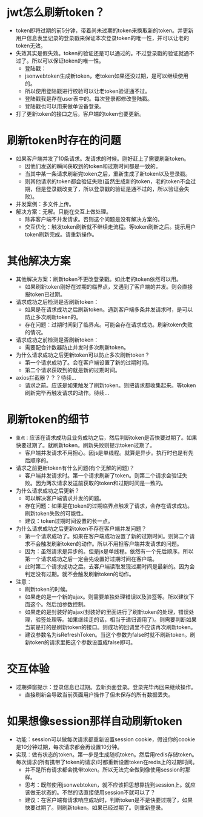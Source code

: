 # jwt怎么刷新token？
* token即将过期的前5分钟，带着尚未过期的token来换取新的token。并更新用户信息表里记录的登录戳来保证本次登录token的唯一性，并可以让老的token无效。
* 失效其实是假失效。token的验证还是可以通过的。不过登录戳的验证就通不过了。所以可以保证token的唯一性。
    - 登陆戳：
    - jsonwebtoken生成新token，老token如果还没过期，是可以继续使用的。
    - 所以使用登陆戳进行校验可以让老token验证通不过。
    - 登陆戳我是存在user表中的。每次登录都修改登陆戳。
    - 登陆戳也可以用来做单设备登录。
* 打了更新token的接口之后。客户端的token也要更新。

# 刷新token时存在的问题
* 如果客户端并发了10条请求。发请求的时候。刚好赶上了需要刷新token。
    - 因他们发送的瞬间获取到的token和过期时间都是一致的。
    - 当其中某一条请求刷新完token之后，重新生成了新token以及登录戳。
    - 则其他请求的token都会验证失败(虽然生成新的token，老的token不会过期，但是登录戳改变了，所以登录戳的验证是通不过的，所以验证会失败)。
* 并发案例：多文件上传。
* 解决方案：无解。只能在交互上做处理。
    - 除非客户端不并发请求。否则这个问题是没有解决方案的。
    - 交互优化：触发token刷新就不继续走流程。等token刷新之后。提示用户token刷新完成。请重新操作。

# 其他解决方案
* 其他解决方案：刷新token不更改登录戳。如此老的token依然可以用。
    - 如果刷新token刚好在过期的临界点，又遇到了客户端的并发。则会直接报token已过期。
* 请求成功之后检测是否刷新token：
    - 如果是在请求成功之后刷新token。遇到客户端多条并发请求时，是可以防止多次刷新token的。
    - 存在问题：过期时间到了临界点。可能会存在请求成功。刷新token失败的情况。
* 请求成功之前检测是否刷新token：
    - 需要配合计数器防止并发时多次刷新token。
* 为什么请求成功之后更新token可以防止多次刷新token？
    - 第一个请求成功了。会在客户端设置了新的过期时间。
    - 第二个请求获取到的就是新的过期时间。
* axios拦截器？？？待续...
    - 请求之前。应该是如果触发了刷新token。则把请求都收集起来。等token刷新完毕再触发请求的动作。待续...




# 刷新token的细节
* ```重点：```应该在请求成功且业务成功之后，然后判断token是否快要过期了。如果快要过期了。就刷新token。刷新失败则提示token过期了。
    - 客户端并发请求不用担心。因js是单线程。就算是异步。执行时也是有先后顺序的。
* 请求之前更新token有什么问题(有个无解的问题)？
    - 客户端并发请求时。第一个请求刷新了token。则第二个请求会验证失败。因为两次请求发送前获取的token和过期时间是一致的。
* 为什么请求成功之后更新？
    - 可以解决客户端请求并发的问题。
    - 存在问题：如果是在token的过期临界点触发了请求，会存在请求成功。刷新token失败的可能性。
    - 建议：token过期时间设置的长一点。
* 为什么请求成功之后更新token不存在客户端并发问题？
    - 第一个请求成功了。如果在客户端成功设置了新的过期时间。则第二个请求不会触发刷新token的动作。所以不用担客户端并发请求的问题。
    - 因为：虽然请求是异步的。但是js是单线程。依然有一个先后顺序。所以第一个请求成功之后一定会先设置好过期时间在客户端。
    - 此时第二个请求成功之后。去客户端读取发现过期时间是最新的。因为会判定没有过期。就不会触发刷新token的动作。
* 注意：
    - 刷新token的时候。
    - 如果走的是一个新的ajax。则需要单独处理错误以及验签等。所以建议下面这个。然后加参数控制。
    - 如果走的是封装好的ajax(封装好的里面进行了刷新token的处理，错误处理，验签处理等。如果继续走的话，相当于递归调用了)。则需要判断如果当前是打的是刷新token的接口。则成功的回调里不应该再次刷新token。
    - 建议参数名为isRefreshToken。当这个参数为false时就不刷新token。刷新token的请求里把这个参数设置成false即可。

# 交互体验
* 过期弹窗提示：登录信息已过期。去新页面登录。登录完毕再回来继续操作。
    - 直接刷新会导致当前页面用户操作了但未保存的所有数据丢失。

# 如果想像session那样自动刷新token
* 功能：session可以做每次请求都重新设置session cookie，假设你的cookie是10分钟过期，每次请求都会再设置10分钟。
* 实现：做有状态的token。第一步是生成随机token。然后用redis存储token。每次请求(所有携带了token的请求)时都重新设置token在redis上的过期时间。
    - 并不是所有请求都会携带token。所以无法完全做到像使用session时那样。
    - 思考：既然使用jsonwebtoken，就不应该把思想靠拢到session上。就应该做无状态的。不然的话直接使用session不就可以了？
    - 建议：在客户端有请求响应成功时，判断token是不是快要过期了，如果快要过期了。则刷新token。如果已经过期了。则重新登录。
